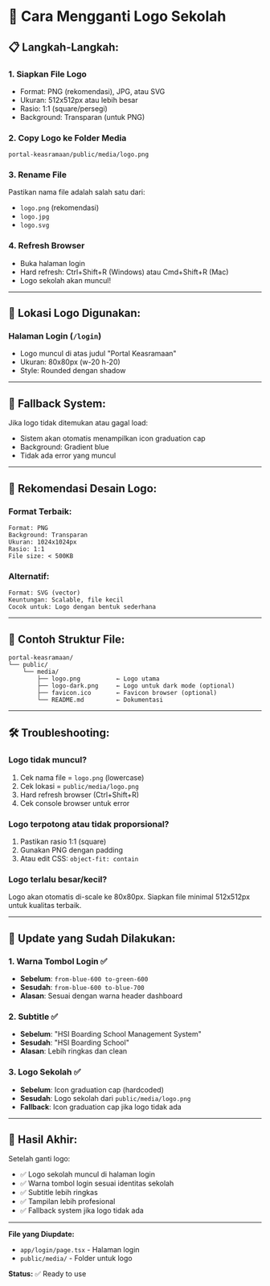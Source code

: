 # 🎨 Cara Mengganti Logo Sekolah

## 📋 Langkah-Langkah:

### **1. Siapkan File Logo**
- Format: PNG (rekomendasi), JPG, atau SVG
- Ukuran: 512x512px atau lebih besar
- Rasio: 1:1 (square/persegi)
- Background: Transparan (untuk PNG)

### **2. Copy Logo ke Folder Media**
```
portal-keasramaan/public/media/logo.png
```

### **3. Rename File**
Pastikan nama file adalah salah satu dari:
- `logo.png` (rekomendasi)
- `logo.jpg`
- `logo.svg`

### **4. Refresh Browser**
- Buka halaman login
- Hard refresh: Ctrl+Shift+R (Windows) atau Cmd+Shift+R (Mac)
- Logo sekolah akan muncul!

---

## 🎯 Lokasi Logo Digunakan:

### **Halaman Login** (`/login`)
- Logo muncul di atas judul "Portal Keasramaan"
- Ukuran: 80x80px (w-20 h-20)
- Style: Rounded dengan shadow

---

## 🔄 Fallback System:

Jika logo tidak ditemukan atau gagal load:
- Sistem akan otomatis menampilkan icon graduation cap
- Background: Gradient blue
- Tidak ada error yang muncul

---

## 📐 Rekomendasi Desain Logo:

### **Format Terbaik:**
```
Format: PNG
Background: Transparan
Ukuran: 1024x1024px
Rasio: 1:1
File size: < 500KB
```

### **Alternatif:**
```
Format: SVG (vector)
Keuntungan: Scalable, file kecil
Cocok untuk: Logo dengan bentuk sederhana
```

---

## 🎨 Contoh Struktur File:

```
portal-keasramaan/
└── public/
    └── media/
        ├── logo.png          ← Logo utama
        ├── logo-dark.png     ← Logo untuk dark mode (optional)
        ├── favicon.ico       ← Favicon browser (optional)
        └── README.md         ← Dokumentasi
```

---

## 🛠️ Troubleshooting:

### **Logo tidak muncul?**
1. Cek nama file = `logo.png` (lowercase)
2. Cek lokasi = `public/media/logo.png`
3. Hard refresh browser (Ctrl+Shift+R)
4. Cek console browser untuk error

### **Logo terpotong atau tidak proporsional?**
1. Pastikan rasio 1:1 (square)
2. Gunakan PNG dengan padding
3. Atau edit CSS: `object-fit: contain`

### **Logo terlalu besar/kecil?**
Logo akan otomatis di-scale ke 80x80px.
Siapkan file minimal 512x512px untuk kualitas terbaik.

---

## 📝 Update yang Sudah Dilakukan:

### **1. Warna Tombol Login** ✅
- **Sebelum**: `from-blue-600 to-green-600`
- **Sesudah**: `from-blue-600 to-blue-700`
- **Alasan**: Sesuai dengan warna header dashboard

### **2. Subtitle** ✅
- **Sebelum**: "HSI Boarding School Management System"
- **Sesudah**: "HSI Boarding School"
- **Alasan**: Lebih ringkas dan clean

### **3. Logo Sekolah** ✅
- **Sebelum**: Icon graduation cap (hardcoded)
- **Sesudah**: Logo sekolah dari `public/media/logo.png`
- **Fallback**: Icon graduation cap jika logo tidak ada

---

## 🎉 Hasil Akhir:

Setelah ganti logo:
- ✅ Logo sekolah muncul di halaman login
- ✅ Warna tombol login sesuai identitas sekolah
- ✅ Subtitle lebih ringkas
- ✅ Tampilan lebih profesional
- ✅ Fallback system jika logo tidak ada

---

**File yang Diupdate:**
- `app/login/page.tsx` - Halaman login
- `public/media/` - Folder untuk logo

**Status:** ✅ Ready to use
